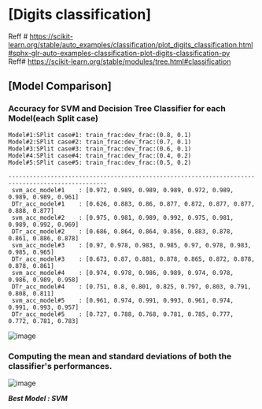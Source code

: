 # [Digits classification]

Reff # https://scikit-learn.org/stable/auto_examples/classification/plot_digits_classification.html#sphx-glr-auto-examples-classification-plot-digits-classification-py  
Reff# https://scikit-learn.org/stable/modules/tree.html#classification

## [Model Comparison]
### Accuracy for SVM and Decision Tree Classifier for each Model(each Split case)

```
Model#1:SPlit case#1: train_frac:dev_frac:(0.8, 0.1)  
Model#2:SPlit case#2: train_frac:dev_frac:(0.7, 0.1)  
Model#3:SPlit case#3: train_frac:dev_frac:(0.6, 0.1)  
Model#4:SPlit case#4: train_frac:dev_frac:(0.4, 0.2)  
Model#5:SPlit case#5: train_frac:dev_frac:(0.5, 0.2)  

--------------------------------------------------------------------------------------------------
 svm_acc_model#1    : [0.972, 0.989, 0.989, 0.989, 0.972, 0.989, 0.989, 0.989, 0.961]
 DTr_acc_model#1    : [0.626, 0.883, 0.86, 0.877, 0.872, 0.877, 0.877, 0.888, 0.877]
 svm_acc_model#2    : [0.975, 0.981, 0.989, 0.992, 0.975, 0.981, 0.989, 0.992, 0.969]
 DTr_acc_model#2    : [0.686, 0.864, 0.864, 0.856, 0.883, 0.878, 0.861, 0.886, 0.878]
 svm_acc_model#3    : [0.97, 0.978, 0.983, 0.985, 0.97, 0.978, 0.983, 0.985, 0.965]
 DTr_acc_model#3    : [0.673, 0.87, 0.881, 0.878, 0.865, 0.872, 0.878, 0.878, 0.861]
 svm_acc_model#4    : [0.974, 0.978, 0.986, 0.989, 0.974, 0.978, 0.986, 0.989, 0.958]
 DTr_acc_model#4    : [0.751, 0.8, 0.801, 0.825, 0.797, 0.803, 0.791, 0.808, 0.811]
 svm_acc_model#5    : [0.961, 0.974, 0.991, 0.993, 0.961, 0.974, 0.991, 0.993, 0.957]
 DTr_acc_model#5    : [0.727, 0.788, 0.768, 0.781, 0.785, 0.777, 0.772, 0.781, 0.783]

```
![image](https://user-images.githubusercontent.com/89742374/198873873-eefa8490-7d23-4752-a824-44c93a296ab5.png)

### Computing the mean and standard deviations of both the classifier's performances.

![image](https://user-images.githubusercontent.com/89742374/198873883-97e261e6-972b-47e7-84f3-39f5d9cef40c.png)


***Best Model : SVM***  
